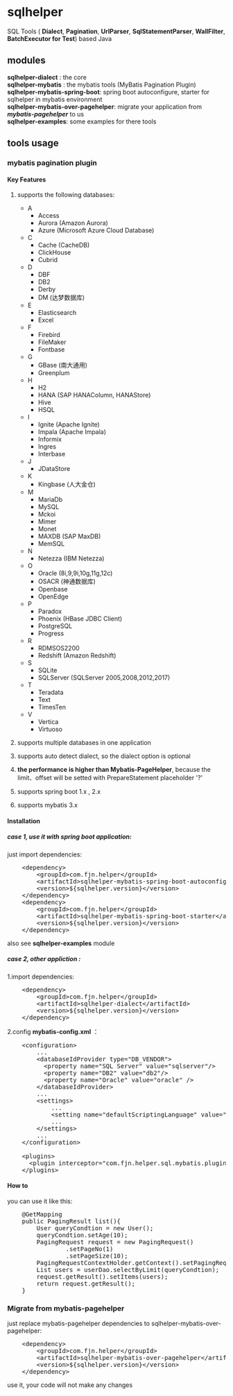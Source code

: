 # sqlhelper
SQL Tools ( **Dialect**, **Pagination**, **UrlParser**, **SqlStatementParser**, **WallFilter**, **BatchExecutor for Test**) based Java

## modules
**sqlhelper-dialect** : the core<br/>
**sqlhelper-mybatis** : the mybatis tools (MyBatis Pagination Plugin)<br/> 
**sqlhelper-mybatis-spring-boot**: spring boot autoconfigure, starter for sqlhelper in mybatis environment<br/>
**sqlhelper-mybatis-over-pagehelper**: migrate your application from ***mybatis-pagehelper*** to us <br/> 
**sqlhelper-examples**: some examples for there tools<br/>
 


## tools usage
### mybatis pagination plugin
#### Key Features
1. supports the following databases:
    + A
        + Access
        + Aurora (Amazon Aurora)
        + Azure (Microsoft Azure Cloud Database)
    + C
        + Cache (CacheDB)
        + ClickHouse
        + Cubrid
    + D
        + DBF
        + DB2
        + Derby
        + DM (达梦数据库)
    + E      
        + Elasticsearch
        + Excel
    + F
        + Firebird
        + FileMaker
        + Fontbase
    + G
        + GBase (南大通用)
        + Greenplum
    + H
        + H2
        + HANA (SAP HANAColumn, HANAStore)
        + Hive
        + HSQL        
    + I
        + Ignite (Apache Ignite)
        + Impala (Apache Impala)
        + Informix
        + Ingres
        + Interbase
    + J
        + JDataStore
    + K
        + Kingbase (人大金仓)        
    + M
        + MariaDb
        + MySQL
        + Mckoi
        + Mimer
        + Monet
        + MAXDB (SAP MaxDB)
        + MemSQL
    + N
        + Netezza (IBM Netezza)        
    + O
        + Oracle (8i,9,9i,10g,11g,12c)
        + OSACR (神通数据库)
        + Openbase
        + OpenEdge
    + P 
        + Paradox
        + Phoenix (HBase JDBC Client)
        + PostgreSQL
        + Progress
    + R
        + RDMSOS2200
        + Redshift (Amazon Redshift)
    + S        
        + SQLite
        + SQLServer (SQLServer 2005,2008,2012,2017)
    + T
        + Teradata
        + Text
        + TimesTen
    + V
        + Vertica
        + Virtuoso

2. supports multiple databases in one application 
3. supports auto detect dialect, so the dialect option is optional
4. **the performance is higher than Mybatis-PageHelper**, because the limit、offset will be setted with PrepareStatement placeholder '?'
5. supports spring boot 1.x , 2.x
6. supports mybatis 3.x 

#### Installation

##### case 1, use it with spring boot application: 
 just import dependencies:

<pre>
    &lt;dependency>
        &lt;groupId>com.fjn.helper&lt;/groupId>
        &lt;artifactId>sqlhelper-mybatis-spring-boot-autoconfigure&lt;/artifactId>
        &lt;version>${sqlhelper.version}&lt;/version>
    &lt;/dependency>
    &lt;dependency>
        &lt;groupId>com.fjn.helper&lt;/groupId>
        &lt;artifactId>sqlhelper-mybatis-spring-boot-starter&lt;/artifactId>
        &lt;version>${sqlhelper.version}&lt;/version>
    &lt;/dependency>
</pre>  

also see **sqlhelper-examples** module

##### case 2, other appliction : 
1.import dependencies:
<pre>
    &lt;dependency>
        &lt;groupId>com.fjn.helper&lt;/groupId>
        &lt;artifactId>sqlhelper-dialect&lt;/artifactId>
        &lt;version>${sqlhelper.version}&lt;/version>
    &lt;/dependency>
</pre>        
2.config **mybatis-config.xml** ：
<pre>
    &lt;configuration>
        ...
        &lt;databaseIdProvider type="DB_VENDOR">
          &lt;property name="SQL Server" value="sqlserver"/>
          &lt;property name="DB2" value="db2"/>
          &lt;property name="Oracle" value="oracle" />
        &lt;/databaseIdProvider>
        ...
        &lt;settings>
            ...
            &lt;setting name="defaultScriptingLanguage" value="com.fjn.helper.sql.mybatis.plugins.pagination.CustomScriptLanguageDriver" />
            ...
        &lt;/settings>
        ...
    &lt;/configuration>
    
    &lt;plugins>
      &lt;plugin interceptor="com.fjn.helper.sql.mybatis.plugins.pagination.MybatisPaginationPlugin" />
    &lt;/plugins>
</pre>


#### How to
you can use it like this:
<pre>
    @GetMapping
    public PagingResult list(){
        User queryCondtion = new User();
        queryCondtion.setAge(10);
        PagingRequest request = new PagingRequest()
                .setPageNo(1)
                .setPageSize(10);
        PagingRequestContextHolder.getContext().setPagingRequest(request);
        List<User> users = userDao.selectByLimit(queryCondtion);
        request.getResult().setItems(users);
        return request.getResult();
    }
</pre>


### Migrate from mybatis-pagehelper
just replace mybatis-pagehelper dependencies to sqlhelper-mybatis-over-pagehelper:
<pre>
    &lt;dependency>
        &lt;groupId>com.fjn.helper&lt;/groupId>
        &lt;artifactId>sqlhelper-mybatis-over-pagehelper&lt;/artifactId>
        &lt;version>${sqlhelper.version}&lt;/version>
    &lt;/dependency>
</pre>
use it, your code will not make any changes